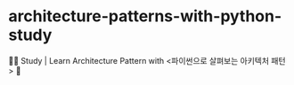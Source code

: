 # architecture-patterns-with-python-study
👩‍💻 Study | Learn Architecture Pattern with &lt;파이썬으로 살펴보는 아키텍처 패턴> 🧩
